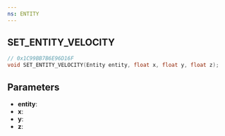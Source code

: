 ```yaml
---
ns: ENTITY
---
```

## SET_ENTITY_VELOCITY

```c
// 0x1C99BB7B6E96D16F
void SET_ENTITY_VELOCITY(Entity entity, float x, float y, float z);
```

## Parameters
* **entity**:
* **x**:
* **y**:
* **z**:
